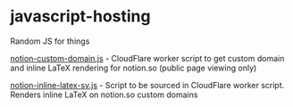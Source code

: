 # javascript-hosting
Random JS for things

[notion-custom-domain.js](notion-custom-domain.js) - CloudFlare worker script to get custom domain and inline LaTeX rendering for notion.so (public page viewing only)

[notion-inline-latex-sv.js](notion-inline-latex-sv.js) - Script to be sourced in CloudFlare worker script. Renders inline LaTeX on notion.so custom domains